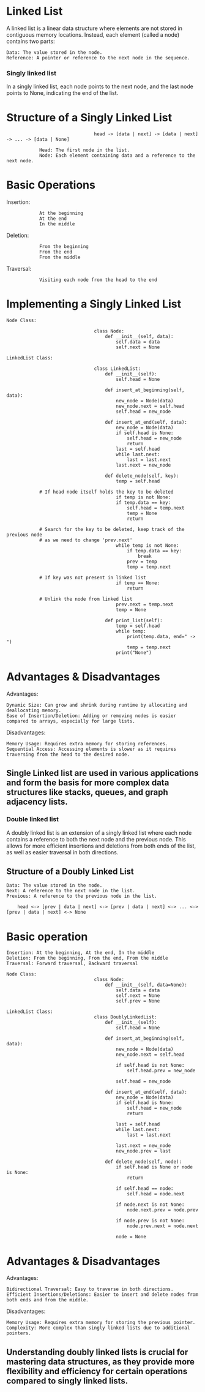 # Linked List

A linked list is a linear data structure where elements are not stored in contiguous memory locations. Instead, each element (called a node) contains two parts:

    Data: The value stored in the node.
    Reference: A pointer or reference to the next node in the sequence.

### Singly linked list

In a singly linked list, each node points to the next node, and the last node points to None, indicating the end of the list.

# Structure of a Singly Linked List

                                    head -> [data | next] -> [data | next] -> ... -> [data | None]

                Head: The first node in the list.
                Node: Each element containing data and a reference to the next node.

# Basic Operations

Insertion:

                At the beginning
                At the end
                In the middle

Deletion:

                From the beginning
                From the end
                From the middle

Traversal:

                Visiting each node from the head to the end

# Implementing a Singly Linked List

    Node Class:

                                    class Node:
                                        def __init__(self, data):
                                            self.data = data
                                            self.next = None

    LinkedList Class:

                                    class LinkedList:
                                        def __init__(self):
                                            self.head = None

                                        def insert_at_beginning(self, data):
                                            new_node = Node(data)
                                            new_node.next = self.head
                                            self.head = new_node

                                        def insert_at_end(self, data):
                                            new_node = Node(data)
                                            if self.head is None:
                                                self.head = new_node
                                                return
                                            last = self.head
                                            while last.next:
                                                last = last.next
                                            last.next = new_node

                                        def delete_node(self, key):
                                            temp = self.head

                # If head node itself holds the key to be deleted
                                            if temp is not None:
                                            if temp.data == key:
                                                self.head = temp.next
                                                temp = None
                                                return

                # Search for the key to be deleted, keep track of the previous node
                # as we need to change 'prev.next'
                                            while temp is not None:
                                                if temp.data == key:
                                                    break
                                                prev = temp
                                                temp = temp.next

                # If key was not present in linked list
                                            if temp == None:
                                                return

                # Unlink the node from linked list
                                            prev.next = temp.next
                                            temp = None

                                        def print_list(self):
                                            temp = self.head
                                            while temp:
                                                print(temp.data, end=" -> ")
                                                temp = temp.next
                                            print("None")



# Advantages & Disadvantages

Advantages:

    Dynamic Size: Can grow and shrink during runtime by allocating and deallocating memory.
    Ease of Insertion/Deletion: Adding or removing nodes is easier compared to arrays, especially for large lists.


Disadvantages:

    Memory Usage: Requires extra memory for storing references.
    Sequential Access: Accessing elements is slower as it requires traversing from the head to the desired node.

## Single Linked list are used in various applications and form the basis for more complex data structures like stacks, queues, and graph adjacency lists.


### Double linked list

A doubly linked list is an extension of a singly linked list where each node contains a reference to both the next node and the previous node. This allows for more efficient insertions and deletions from both ends of the list, as well as easier traversal in both directions.

## Structure of a Doubly Linked List

    Data: The value stored in the node.
    Next: A reference to the next node in the list.
    Previous: A reference to the previous node in the list.

        head <-> [prev | data | next] <-> [prev | data | next] <-> ... <-> [prev | data | next] <-> None

# Basic operation 

    Insertion: At the beginning, At the end, In the middle
    Deletion: From the beginning, From the end, From the middle
    Traversal: Forward traversal, Backward traversal

    Node Class:
                                    class Node:
                                        def __init__(self, data=None):
                                            self.data = data
                                            self.next = None
                                            self.prev = None

    LinkedList Class:
                                    class DoublyLinkedList:
                                        def __init__(self):
                                            self.head = None

                                        def insert_at_beginning(self, data):
                                            new_node = Node(data)
                                            new_node.next = self.head

                                            if self.head is not None:
                                                self.head.prev = new_node

                                            self.head = new_node

                                        def insert_at_end(self, data):
                                            new_node = Node(data)
                                            if self.head is None:
                                                self.head = new_node
                                                return

                                            last = self.head
                                            while last.next:
                                                last = last.next

                                            last.next = new_node
                                            new_node.prev = last

                                        def delete_node(self, node):
                                            if self.head is None or node is None:
                                                return

                                            if self.head == node:
                                                self.head = node.next

                                            if node.next is not None:
                                                node.next.prev = node.prev

                                            if node.prev is not None:
                                                node.prev.next = node.next

                                            node = None

# Advantages & Disadvantages

Advantages:

    Bidirectional Traversal: Easy to traverse in both directions.
    Efficient Insertions/Deletions: Easier to insert and delete nodes from both ends and from the middle.
    
Disadvantages:

    Memory Usage: Requires extra memory for storing the previous pointer.
    Complexity: More complex than singly linked lists due to additional pointers.

## Understanding doubly linked lists is crucial for mastering data structures, as they provide more flexibility and efficiency for certain operations compared to singly linked lists.
